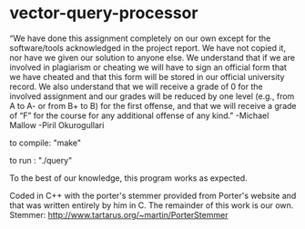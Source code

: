 # vector-query-processor


“We have done this
assignment completely on our own except for the software/tools acknowledged in the
project report. We have not copied it, nor have we given our solution to anyone else. We
understand that if we are involved in plagiarism or cheating we will have to sign an
official form that we have cheated and that this form will be stored in our official
university record. We also understand that we will receive a grade of 0 for the involved
assignment and our grades will be reduced by one level (e.g., from A to A- or from B+ to
B) for the first offense, and that we will receive a grade of “F” for the course for any
additional offense of any kind."
-Michael Mallow
-Piril Okurogullari

to compile: "make"

to run : "./query"

To the best of our knowledge, this program works as expected. 

Coded in C++ with the porter's stemmer provided from Porter's website and that
was written entirely by him in C. The remainder of this work is our own.    
Stemmer: http://www.tartarus.org/~martin/PorterStemmer 

